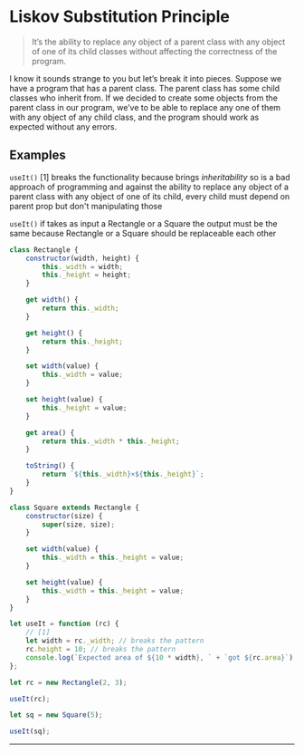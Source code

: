 # Liskov Substitution Principle

> It’s the ability to replace any object of a parent class with any object of one of its child classes without affecting the correctness of the program.

I know it sounds strange to you but let’s break it into pieces. Suppose we have a program that has a parent class. The parent class has some child classes who inherit from. If we decided to create some objects from the parent class in our program, we’ve to be able to replace any one of them with any object of any child class, and the program should work as expected without any errors.

## Examples

`useIt()` [1] breaks the functionality because brings _inheritability_ so is a bad approach of programming and against the ability to replace any object of a parent class with any object of one of its child, every child must depend on parent prop but don't manipulating those

`useIt()` if takes as input a Rectangle or a Square the output must be the same because Rectangle or a Square should be replaceable each other

```js
class Rectangle {
	constructor(width, height) {
		this._width = width;
		this._height = height;
	}

	get width() {
		return this._width;
	}

	get height() {
		return this._height;
	}

	set width(value) {
		this._width = value;
	}

	set height(value) {
		this._height = value;
	}

	get area() {
		return this._width * this._height;
	}

	toString() {
		return `${this._width}×${this._height}`;
	}
}

class Square extends Rectangle {
	constructor(size) {
		super(size, size);
	}

	set width(value) {
		this._width = this._height = value;
	}

	set height(value) {
		this._width = this._height = value;
	}
}

let useIt = function (rc) {
	// [1]
	let width = rc._width; // breaks the pattern
	rc.height = 10; // breaks the pattern
	console.log(`Expected area of ${10 * width}, ` + `got ${rc.area}`);
};

let rc = new Rectangle(2, 3);

useIt(rc);

let sq = new Square(5);

useIt(sq);
```

---

